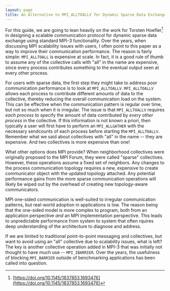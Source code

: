 ```yaml
---
layout: page
title: An Alternative to MPI_ALLTOALLV for Dynamic Sparse Data Exchange
---
```


For this guide, we are going to lean heavily on the work for Torsten
Hoefler[^1] in designing a scalable communication protocol for dynamic
sparse data exchange using standard MPI-3 functionality. Over the years,
when discussing MPI scalability issues with users, I often point to this
paper as a way to improve their communication performance. The reason is
fairly simple: `MPI_ALLTOALL` is expensive at scale. In fact, it is a
good rule of thumb to assume any of the collective calls with "all" in
the name are expensive, since every process contributes something to the
eventual output seen at every other process.

For users with sparse data, the first step they might take to address
poor communication performance is to look at
`MPI_ALLTOALLV`. `MPI_ALLTOALLV` allows each process to contribute
different amounts of data to the collective, thereby reducing the
overall communication load on the system. This can be effective when the
communication pattern is regular over time, but not so much when it is
irregular. The issue is that `MPI_ALLTOALLV` requires _each process_ to
specify the amount of data contributed by _every other process_ in the
collective. If this information is not known a priori, then typically a
user will first have to perform an `MPI_ALLGATHER` with the necessary
sendcounts of each process before starting the `MPI_ALLTOALLV`. Remember
what we said about collectives with "all" in the name -- they are
expensive. And two collectives is more expensive than one!

What other options does MPI provide? When neighborhood collectives were
originally proposed to the MPI Forum, they were called "sparse"
collectives. However, these operations assume a fixed set of
neighbors. Any changes to the process communication topology requires a
new, expensive to create communicator object with the updated topology
attached. Any potential performance gains from the more sparse
communication operations will likely be wiped out by the overhead of
creating new topology-aware communicators.

MPI one-sided communication is well-suited to irregular communication
patterns, but real-world adoption in applications is low. The reason
being that the one-sided model is more complex to program, both from an
application perspective _and_ an MPI implementation perspective. This
leads to unpredictable performance from system to system that often
rquires deep understanding of the architecture to diagnose and address.

If we are limited to traditional point-to-point messaging and
collectives, but want to avoid using an "all" collective due to
scalability issues, what is left? The key is another collective
operation added in MPI-3 that was initially not thought to have much use
-- `MPI_IBARRIER`. Over the years, the usefulness of blocking
`MPI_BARRIER` outside of benchmarking applications has been called into
question.

[^1]: [https://doi.org/10.1145/1837853.1693476](https://doi.org/10.1145/1837853.1693476)
